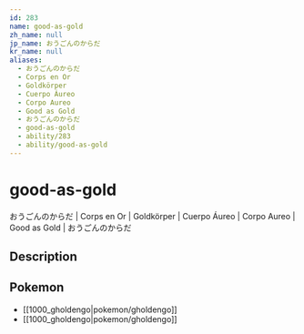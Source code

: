 ```yaml
---
id: 283
name: good-as-gold
zh_name: null
jp_name: おうごんのからだ
kr_name: null
aliases:
  - おうごんのからだ
  - Corps en Or
  - Goldkörper
  - Cuerpo Áureo
  - Corpo Aureo
  - Good as Gold
  - おうごんのからだ
  - good-as-gold
  - ability/283
  - ability/good-as-gold
---
```

# good-as-gold

おうごんのからだ | Corps en Or | Goldkörper | Cuerpo Áureo | Corpo Aureo | Good as Gold | おうごんのからだ

## Description



## Pokemon

- [[1000_gholdengo|pokemon/gholdengo]]
- [[1000_gholdengo|pokemon/gholdengo]]

